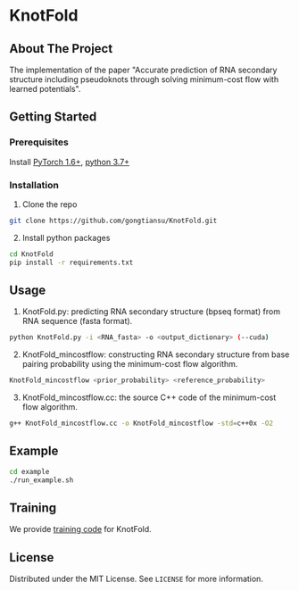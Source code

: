 # KnotFold
## About The Project

The implementation of the paper "Accurate prediction of RNA secondary structure including pseudoknots through solving minimum-cost flow with learned potentials".

## Getting Started
### Prerequisites
Install [PyTorch 1.6+](https://pytorch.org/),
[python
3.7+](https://www.python.org/downloads/)

### Installation

1. Clone the repo
```sh
git clone https://github.com/gongtiansu/KnotFold.git
```

2. Install python packages
```sh
cd KnotFold
pip install -r requirements.txt
```

## Usage
1. KnotFold.py: predicting RNA secondary structure (bpseq format) from RNA sequence (fasta format).  
```sh
python KnotFold.py -i <RNA_fasta> -o <output_dictionary> (--cuda)
```
2. KnotFold_mincostflow: constructing RNA secondary structure from base pairing probability using the minimum-cost flow algorithm.
```sh
KnotFold_mincostflow <prior_probability> <reference_probability> 
```
3. KnotFold_mincostflow.cc: the source C++ code of the minimum-cost flow algorithm. 
```sh
g++ KnotFold_mincostflow.cc -o KnotFold_mincostflow -std=c++0x -O2 
```
## Example
```sh
cd example
./run_example.sh
```
## Training
We provide [training code](https://drive.google.com/file/d/1s_pJ4cK7q7tAuG2wCUf6zMVfno58lNQd/view?usp=sharing) for KnotFold.

## License
Distributed under the MIT License. See `LICENSE` for more information.
